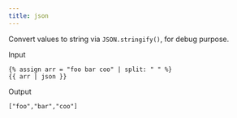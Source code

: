 ```yaml
---
title: json
---
```


Convert values to string via `JSON.stringify()`, for debug purpose.

Input
```liquid
{% assign arr = "foo bar coo" | split: " " %}
{{ arr | json }}
```

Output
```text
["foo","bar","coo"]
```
